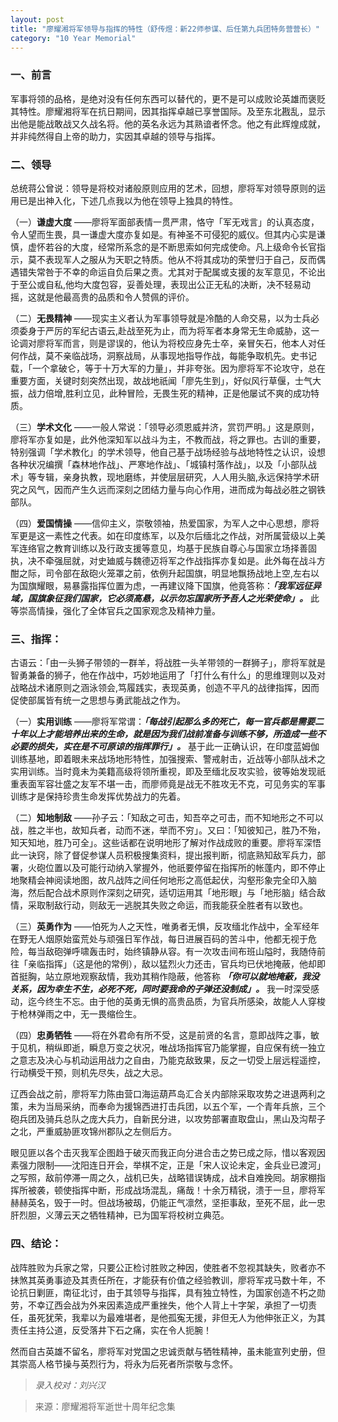```yaml
---
layout: post
title: "廖耀湘将军领导与指挥的特性（舒传煜：新22师参谋、后任第九兵团特务营营长）"
category: "10 Year Memorial"
---
```


### 一、前言

军事将领的品格，是绝对没有任何东西可以替代的，更不是可以成败论英雄而褒贬其特性。廖耀湘将军在抗日期间，因其指挥卓越已享誉国际。及至东北戡乱，显示出他是能战敢战又久战名将。他的英名永远为其熟谙者怀念。他之有此辉煌成就，并非纯然得自上帝的助力，实因其卓越的领导与指挥。

### 二、领导
总统蒋公曾说：领导是将校对诸般原则应用的艺术，回想，廖将军对领导原则的运用已是出神入化，下述几点我以为他在领导上独具的特性。

（一）**谦虚大度** ——廖将军面部表情一贯严肃，恪守「军无戏言」的认真态度，令人望而生畏，具一谦虚大度亦复如是。有神圣不可侵犯的威仪。但其内心实是谦慎，虚怀若谷的大度，经常所系念的是不断思索如何完成使命。凡上级命令长官指示，莫不表现军人之服从为天职之特质。他从不将其成功的荣誉归于自己，反而偶遇错失常咎于不幸的命运自负后果之责。尤其对于配属或支援的友军意见，不论出于至公或自私,他均大度包容，妥善处理，表现出公正无私的决断，决不轻易动摇，这就是他最高贵的品质和令人赞佩的评价。


（二）**无畏精神** ——现实主义者认为军事领导就是冷酷的人命交易，以为士兵必须委身于严厉的军纪古语云,赴战至死为止，而为将军者本身常无生命威胁，这一论调对廖将军而言，则是谬误的，他认为将校应身先士卒，亲冒矢石，他本人对任何作战，莫不亲临战场，洞察战局，从事现地指导作战，每能争取机先。史书记载，「一个拿破仑，等于十万大军的力量」，并非夸张。因为廖将军不论攻守，总在重要方面，关键时刻突然出现，故战地祇闻「廖先生到」，好似风行草偃，士气大振，战力倍增,胜利立见，此种冒险，无畏生死的精神，正是他屡试不爽的成功特质。

（三）**学术文化** ——一般人常说：「领导必须恩威并济，赏罚严明。」这是原则，廖将军亦复如是，此外他深知军以战斗为主，不教而战，将之罪也。古训的重要，特别强调「学术教化」的学术领导，他自己基于战场经验与战地特性之认识，设想各种状况编撰「森林地作战」、严寒地作战」、「城镇村落作战」，以及「小部队战术」等专辑，亲身执教，现地磨练，并使层层研究，人人用头脑,永远保持学术研究之风气，因而产生久远而深刻之团结力量与向心作用，进而成为每战必胜之钢铁部队。

（四）**爱国情操** ——信仰主义，崇敬领袖，热爱国家，为军人之中心思想，廖将军更是这一素性之代表。如在印度练军，以及尔后缅北之作战，对所属营级以上美军连络官之教育训练以及行政支援等意见，均基于民族自尊心与国家立场择善固执，决不牵强屈就，对史廸威与魏德迈将军之作战指挥亦复如是。此外每在战斗方酣之际，司令部在敌砲火笼罩之前，依例升起国旗，明显地飘扬战地上空,左右以为国旗耀眼，易暴露指挥位置为虑，一再建议降下国旗，他竟答称：***「我军远征异域，国旗象征我们国家，它必须高悬，以示勿忘国家所予吾人之光荣使命」。*** 此等崇高情操，强化了全体官兵之国家观念及精神力量。

### 三、指挥：

古语云：「由一头狮子带领的一群羊，将战胜一头羊带领的一群狮子」，廖将军就是智勇兼备的狮子，他在作战中，巧妙地运用了「打什么有什么」的思维理则以及对战略战术诸原则之涵泳领会,笃履践实，表现英勇，创造不平凡的战律指挥，因而促使部属皆有统一之思想与勇武能战之作为。

（一）**实用训练** ——廖将军常谓：***「每战引起那么多的死亡，每一官兵都是需要二十年以上才能培养出来的生命，就是因为我们战前准备与训练不够，所造成一些不必要的损失，实在是不可原谅的指挥罪行」。*** 基于此一正确认识，在印度蓝姆伽训练基地，即着眼未来战场地形特性，加强搜索、警戒射击，近战等小部队战术之实用训练。当时竟未为美籍高级将领所重视，即及至缅北反攻实验，彼等始发现祇重表面军容壮盛之友军不堪一击，而廖师竟是战无不胜攻无不克，可见务实的军事训练才是保持珍贵生命发挥优势战力的先着。       

（二）**知地制敌** ——孙子云：「知敌之可击，知吾卒之可击，而不知地形之不可以战，胜之半也，故知兵者，动而不迷，举而不穷」。又曰：「知彼知己，胜乃不殆，知天知地，胜乃可全」。这些话都在说明地形了解对作战成败的重要。廖将军深悟此一诀窍，除了督促参谋人员积极搜集资料，提出报判断，彻底熟知敌军兵力，部署，火砲位置以及可能行动纳入掌握外，他祇要停留在指挥所的帐蓬内，即不停止地聚精会神阅读地图，故凡战阵之间任何地形之高低起伏，沟壑形象完全印入脑海，然后配合战术原则作深刻之研究，适切运用其「地形眼」与「地形脑」结合敌情，采取制敌行动，则敌无一逃脱其失败之命运，而我能获全胜者有以致也。

（三）**英勇作为** ——怕死为人之天性，唯勇者无惧，反攻缅北作战中，全军经年在野无人烟原始蛮荒处与顽强日军作战，每日进展百码的苦斗中，他都无视于危险，每当敌砲弹呼啸轰击时，始终镇静从容。有一次攻击间布班山隘时，我随侍前往「亲临指挥」（这是他的常例），敌以猛烈火力还击，官兵均已伏地掩蔽，他却即首挺胸，站立原地观察敌情，我劝其稍作隐蔽，他答称 ***「你可以就地掩蔽，我没关系，因为幸生不生，必死不死，同时要我命的子弹还没制成」。*** 我一时深受感动，迄今终生不忘。由于他的英勇无惧的高贵品质，为官兵所感染，故能人人穿梭于枪林弹雨之中，无一畏缩俭生。

（四）**忠勇牺牲** ——将在外君命有所不受，这是前贤的名言，意即战阵之事，敏于见机，稍纵即逝，瞬息万变之状况，唯战场指挥官乃能掌握，自应保有统一独立之意志及决心与机动运用战力之自由，乃能克敌致果，反之一切受上层远程遥控，行动横受干预，则机先尽失，战之大忌。

辽西会战之前，廖将军力陈由营口海运葫芦岛汇合关内部除采取攻势之进退两利之策，未为当局采纳，而奉命为援锦西进打击兵团，以五个军，一个青年兵旅，三个砲兵团及骑兵总队之庞大兵力，自新民分进，以攻势部署直取盘山，黑山及沟帮子之北，严重威胁匪攻锦州郡队之左侧后方。

眼见匪以各个击灭我军企图趋于破灭而我正向分进合击之势已成之际，惜以客观因素强力限制——沈阳连日开会，举棋不定，正是「宋人议论未定，金兵业已渡河」之写照，敌前停滞一周之久，战机已失，战略错误铸成，战术自难挽囘。胡家棚指挥所被袭，顿使指挥中断，形成战场混乱，痛哉！十余万精锐，溃于一旦，廖将军赫赫英名，毁于一时。但战场被刼，仍能正气凛然，坚拒事敌，至死不屈，此一忠肝烈胆，义薄云天之牺牲精神，已为国军将校树立典范。

### 四、结论：
战阵胜败为兵家之常，只要公正检讨胜败之种因，使胜者不忽视其缺失，败者亦不抺煞其英勇事迹及其责任所在，才能获有价值之经验教训，廖将军戎马数十年，不论抗日剿匪，南征北讨，由于其领导与指挥，具有独立特性，为国家创造不朽之勋劳，不幸辽西会战为外来因素造成严重挫失，他个人背上十字架，承担了一切责任，虽死犹荣，我辈以为最难堪者，是他孤寃无援，非但无人为他伸张正义，为其责任主持公道，反受落井下石之痛，实在令人扼腕！

然而自古英雄不留名，廖将军对党国之忠诚贡献与牺牲精神，虽未能宣列史册，但其崇高人格节操与英烈行为，将永为后死者所崇敬与念怀。

>*录入校对：刘兴汉*

> 来源：廖耀湘将军逝世十周年纪念集